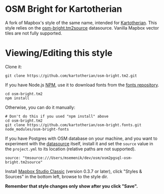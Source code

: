 # OSM Bright for Kartotherian

A fork of Mapbox's style of the same name, intended for [Kartotherian](https://github.com/kartotherian). This style relies on the [osm-bright.tm2source](https://github.com/kartotherian/osm-bright.tm2source) datasource. Vanilla Mapbox vector tiles are not fully supported.

# Viewing/Editing this style

Clone it:

```
git clone https://github.com/kartotherian/osm-bright.tm2.git
```

If you have Node.js [NPM](https://www.npmjs.com/), use it to download fonts from the [fonts repository](https://github.com/kartotherian/osm-bright.fonts).

```
cd osm-bright.tm2
npm install
```

Otherwise, you can do it manually:

```
# Don't do this if you used "npm install" above
cd osm-bright.tm2
git clone https://github.com/kartotherian/osm-bright.fonts.git node_modules/osm-bright-fonts
```

If you have Postgres with OSM database on your machine, and you want to experiment with the [datasource](https://github.com/kartotherian/osm-bright.tm2source) itself, install it and set the `source` value in the `project.yml` to its location (relative paths are not supported).

```
source: "tmsource:///Users/msemenik/dev/osm/osm2pgsql-osm-bright.tm2source"
```

Install [Mapbox Studio Classic](https://www.mapbox.com/mapbox-studio-classic/) (version 0.3.7 or later), click "Styles & Sources" in the bottom left, browse to the style dir.

**Remember that style changes only show after you click "Save".**
